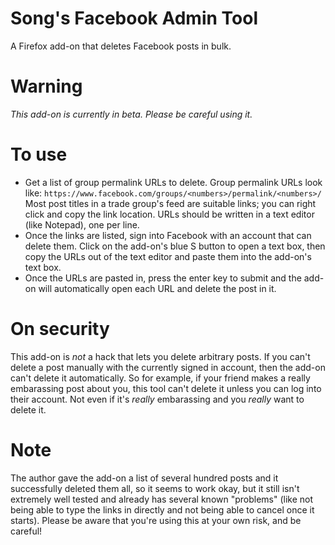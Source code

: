 # Song's Facebook Admin Tool

A Firefox add-on that deletes Facebook posts in bulk.

# Warning

*This add-on is currently in beta. Please be careful using it.*

# To use

- Get a list of group permalink URLs to delete. Group permalink URLs look like:
`https://www.facebook.com/groups/<numbers>/permalink/<numbers>/`
Most post titles in a trade group's feed are suitable links; you can right click
and copy the link location. URLs should be written in a text editor (like Notepad),
one per line.
- Once the links are listed, sign into Facebook with an account that can delete them.
Click on the add-on's blue S button to open a text box, then copy the URLs out of the
text editor and paste them into the add-on's text box.
- Once the URLs are pasted in, press the enter key to submit and the add-on will
automatically open each URL and delete the post in it.

# On security

This add-on is *not* a hack that lets you delete arbitrary posts. If you can't delete
a post manually with the currently signed in account, then the add-on can't delete
it automatically. So for example, if your friend makes a really embarassing post
about you, this tool can't delete it unless you can log into their account. Not even
if it's *really* embarassing and you *really* want to delete it.

# Note

The author gave the add-on a list of several hundred posts and it successfully deleted
them all, so it seems to work okay, but it still isn't extremely well tested and already
has several known "problems" (like not being able to type the links in directly and not
being able to cancel once it starts). Please be aware that you're using this at your own
risk, and be careful!
